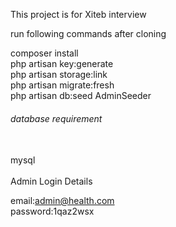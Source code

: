 This project is for Xiteb interview

run following commands after cloning </br>

composer install </br>
php artisan key:generate </br>
php artisan storage:link </br>
php artisan migrate:fresh </br>
php artisan db:seed AdminSeeder </br>

<h6>database requirement </h6> </br>
mysql </br>
</br>
Admin Login Details </br>

email:admin@health.com  </br>
password:1qaz2wsx


